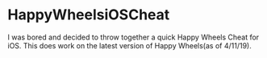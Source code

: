 # HappyWheelsiOSCheat
I was bored and decided to throw together a quick Happy Wheels Cheat for iOS. This does work on the latest version of Happy Wheels(as of 4/11/19).